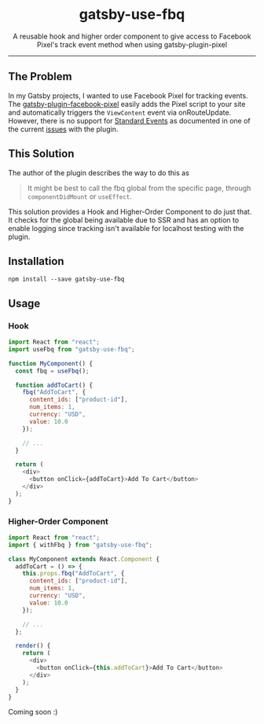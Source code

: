 <div align="center">
<h1>gatsby-use-fbq</h1>

<p>A reusable hook and higher order component to give access to Facebook Pixel's track event method when using gatsby-plugin-pixel</p>

</div>

<hr />

## The Problem

In my Gatsby projects, I wanted to use Facebook Pixel for tracking events. The [gatsby-plugin-facebook-pixel](https://github.com/gabefromutah/gatsby-plugin-facebook-pixel) easily adds the Pixel script to your site and automatically triggers the `ViewContent` event via onRouteUpdate. However, there is no support for [Standard Events](https://developers.facebook.com/docs/facebook-pixel/reference) as documented in one of the current [issues](https://github.com/gabefromutah/gatsby-plugin-facebook-pixel/issues/4) with the plugin.

## This Solution

The author of the plugin describes the way to do this as

> It might be best to call the fbq global from the specific page, through `componentDidMount` or `useEffect`.

This solution provides a Hook and Higher-Order Component to do just that. It checks for the global being available due to SSR and has an option to enable logging since tracking isn't available for localhost testing with the plugin.

## Installation

`npm install --save gatsby-use-fbq`

## Usage

### Hook

```javascript
import React from "react";
import useFbq from "gatsby-use-fbq";

function MyComponent() {
  const fbq = useFbq();

  function addToCart() {
    fbq("AddToCart", {
      content_ids: ["product-id"],
      num_items: 1,
      currency: "USD",
      value: 10.0
    });

    // ...
  }

  return (
    <div>
      <button onClick={addToCart}>Add To Cart</button>
    </div>
  );
}
```

### Higher-Order Component

```javascript
import React from "react";
import { withFbq } from "gatsby-use-fbq";

class MyComponent extends React.Component {
  addToCart = () => {
    this.props.fbq("AddToCart", {
      content_ids: ["product-id"],
      num_items: 1,
      currency: "USD",
      value: 10.0
    });

    // ...
  };

  render() {
    return (
      <div>
        <button onClick={this.addToCart}>Add To Cart</button>
      </div>
    );
  }
}
```

Coming soon :)
